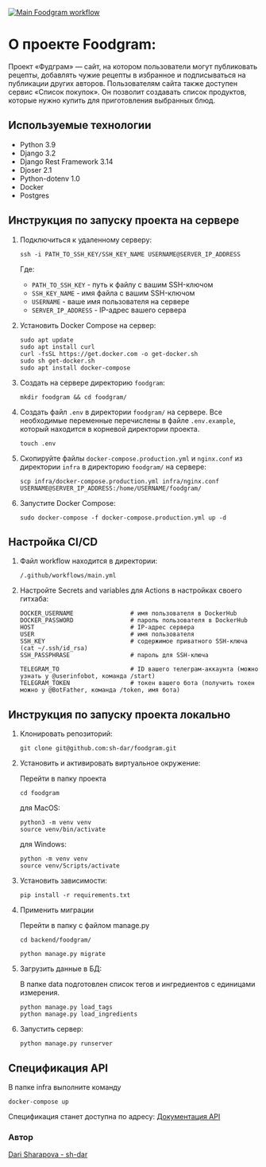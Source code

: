 [![Main Foodgram workflow](https://github.com/sh-dar/foodgram-project-react/actions/workflows/main.yml/badge.svg)](https://github.com/sh-dar/foodgram-project-react/actions/workflows/main.yml)

# О проекте Foodgram:
Проект «Фудграм» — сайт, на котором пользователи могут публиковать рецепты, добавлять чужие рецепты в избранное и подписываться на публикации других авторов. Пользователям сайта также доступен сервис «Список покупок». Он позволит создавать список продуктов, которые нужно купить для приготовления выбранных блюд.

## Используемые технологии

* Python 3.9
* Django 3.2
* Django Rest Framework 3.14
* Djoser 2.1
* Python-dotenv 1.0
* Docker
* Postgres

## Инструкция по запуску проекта на сервере

1. Подключиться к удаленному серверу:

    ```
    ssh -i PATH_TO_SSH_KEY/SSH_KEY_NAME USERNAME@SERVER_IP_ADDRESS
    ```

    Где:
    - `PATH_TO_SSH_KEY` - путь к файлу с вашим SSH-ключом
    - `SSH_KEY_NAME` - имя файла с вашим SSH-ключом
    - `USERNAME` - ваше имя пользователя на сервере
    - `SERVER_IP_ADDRESS` - IP-адрес вашего сервера

2. Установить Docker Compose на сервер:

    ```
    sudo apt update
    sudo apt install curl
    curl -fsSL https://get.docker.com -o get-docker.sh
    sudo sh get-docker.sh
    sudo apt install docker-compose
    ```

3. Создать на сервере директорию `foodgram`:

    ```
    mkdir foodgram && cd foodgram/
    ```

4. Создать файл `.env` в директории `foodgram/` на сервере. 
    Все необходимые переменные перечислены в файле `.env.example`, который находится в корневой директории проекта.
    ```
    touch .env
    ```

5. Скопируйте файлы `docker-compose.production.yml` и `nginx.conf` из директории `infra` в директорию `foodgram/` на сервере:

    ```
    scp infra/docker-compose.production.yml infra/nginx.conf USERNAME@SERVER_IP_ADDRESS:/home/USERNAME/foodgram/
    ```

6. Запустите Docker Compose:

    ```
    sudo docker-compose -f docker-compose.production.yml up -d
    ```

## Настройка CI/CD

1. Файл workflow находится в директории:

    ```
    /.github/workflows/main.yml
    ```

2. Настройте Secrets and variables для Actions в настройках своего гитхаба:

    ```
    DOCKER_USERNAME                # имя пользователя в DockerHub
    DOCKER_PASSWORD                # пароль пользователя в DockerHub
    HOST                           # IP-адрес сервера
    USER                           # имя пользователя
    SSH_KEY                        # содержимое приватного SSH-ключа (cat ~/.ssh/id_rsa)
    SSH_PASSPHRASE                 # пароль для SSH-ключа

    TELEGRAM_TO                    # ID вашего телеграм-аккаунта (можно узнать у @userinfobot, команда /start)
    TELEGRAM_TOKEN                 # токен вашего бота (получить токен можно у @BotFather, команда /token, имя бота)
    ```

## Инструкция по запуску проекта локально

1. Клонировать репозиторий:

    ```
    git clone git@github.com:sh-dar/foodgram.git
    ```

2. Установить и активировать виртуальное окружение:

    Перейти в папку проекта

    ```
    cd foodgram
    ```

    для MacOS:
    ```
    python3 -m venv venv
    source venv/bin/activate
    ```

    для Windows:
    ```
    python -m venv venv
    source venv/Scripts/activate
    ```

3. Установить зависимости:

    ```
    pip install -r requirements.txt
    ```

4. Применить миграции

    Перейти в папку c файлом manage.py 
    ```
    cd backend/foodgram/
    ```
    ```
    python manage.py migrate
    ```

5. Загрузить данные в БД:

    В папке data подготовлен список тегов и ингредиентов с единицами измерения.
    ```
    python manage.py load_tags
    python manage.py load_ingredients
    ```

6. Запустить сервер:

    ```
    python manage.py runserver
    ```

## Спецификация API
В папке infra выполните команду
```
docker-compose up
```
Спецификация станет доступна по адресу:
[Документация API](http://localhost/api/docs/)

### Автор
[Dari Sharapova - sh-dar](https://github.com/sh-dar)
